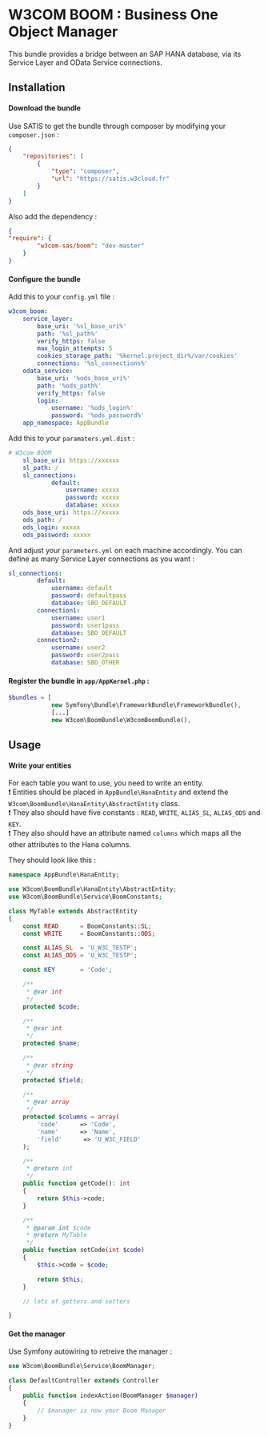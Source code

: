 # W3COM BOOM : Business One Object Manager

This bundle provides a bridge between an SAP HANA database, via its Service Layer and OData Service connections.

## Installation

#### Download the bundle

Use SATIS to get the bundle through composer by modifying your `composer.json` :

```json
{
    "repositories": [
        {
            "type": "composer",
            "url": "https://satis.w3cloud.fr"
        }
    ]
}
```

Also add the dependency :

```json
{
"require": {
        "w3com-sas/boom": "dev-master"
    }
}
```

#### Configure the bundle

Add this to your `config.yml` file :
````yaml
w3com_boom:
    service_layer:
        base_uri: '%sl_base_uri%'
        path: '%sl_path%'
        verify_https: false
        max_login_attempts: 5
        cookies_storage_path: '%kernel.project_dir%/var/cookies'
        connections: '%sl_connections%'
    odata_service:
        base_uri: '%ods_base_uri%'
        path: '%ods_path%'
        verify_https: false
        login:
            username: '%ods_login%'
            password: '%ods_password%'
    app_namespace: AppBundle
````

Add this to your `paramaters.yml.dist` :
````yaml
# W3com BOOM
    sl_base_uri: https://xxxxxx
    sl_path: /
    sl_connections:
            default:
                username: xxxxx
                password: xxxxx
                database: xxxxx
    ods_base_uri: https://xxxxx
    ods_path: /
    ods_login: xxxxx
    ods_password: xxxxx
````

And adjust your `parameters.yml` on each machine accordingly. You can define as many Service Layer connections as you want :
````yaml
sl_connections:
        default:
            username: default
            password: defaultpass
            database: SBO_DEFAULT
        connection1:
            username: user1
            password: user1pass
            database: SBO_DEFAULT
        connection2:
            username: user2
            password: user2pass
            database: SBO_OTHER
````

#### Register the bundle in `app/AppKernel.php` :

````php
$bundles = [
            new Symfony\Bundle\FrameworkBundle\FrameworkBundle(),
            [...]
            new W3com\BoomBundle\W3comBoomBundle(),
````

## Usage

#### Write your entities

For each table you want to use, you need to write an entity.  
❗️ Entities should be placed in `AppBundle\HanaEntity` and extend the `W3com\BoomBundle\HanaEntity\AbstractEntity` class.  
❗️ They also should have five constants : `READ`, `WRITE`, `ALIAS_SL`, `ALIAS_ODS` and `KEY`.  
❗️ They also should have an attribute named `columns` which maps all the other attributes to the Hana columns.

They should look like this :

````php
namespace AppBundle\HanaEntity;

use W3com\BoomBundle\HanaEntity\AbstractEntity;
use W3com\BoomBundle\Service\BoomConstants;

class MyTable extends AbstractEntity
{
    const READ      = BoomConstants::SL;
    const WRITE     = BoomConstants::ODS;

    const ALIAS_SL  = 'U_W3C_TESTP';
    const ALIAS_ODS = 'U_W3C_TESTP';

    const KEY       = 'Code';

    /**
     * @var int
     */
    protected $code;

    /**
     * @var int
     */
    protected $name;

    /**
     * @var string
     */
    protected $field;

    /**
     * @var array
     */
    protected $columns = array(
        'code'      => 'Code',
        'name'      => 'Name',
        'field'      => 'U_W3C_FIELD'
    );

    /**
     * @return int
     */
    public function getCode(): int
    {
        return $this->code;
    }

    /**
     * @param int $code
     * @return MyTable
     */
    public function setCode(int $code)
    {
        $this->code = $code;

        return $this;
    }

    // lots of getters and setters

}
````


#### Get the manager

Use Symfony autowiring to retreive the manager :

````php
use W3com\BoomBundle\Service\BoomManager;

class DefaultController extends Controller
{
    public function indexAction(BoomManager $manager)
    {
        // $manager is now your Boom Manager
    }
}
````